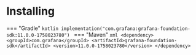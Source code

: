 # Installing

=== "Gradle"
    ```kotlin
    implementation("com.grafana:grafana-foundation-sdk:11.0.0-1758023780")
    ```
=== "Maven"
    ```xml
    <dependency>
        <groupId>com.grafana</groupId>
        <artifactId>grafana-foundation-sdk</artifactId>
        <version>11.0.0-1758023780</version>
    </dependency>
    ```
